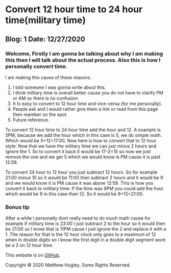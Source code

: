 # **Convert 12 hour time to 24 hour time(military time)**

## Blog: 1 Date: 12/27/2020

### Welcome, Firstly I am gonna be talking about why I am making this then I will talk about the actual process. Also this is how I personally convert time.

I am making this cause of these reasons.
1. I told someone I was gonna write about this.
2. I think military time is overall better cause you do not have to clarify PM or AM so there is no confusion.
3. It Is easy to convert to 12 hour time and vice-versa (for me personally).
4. People ask and I would rather give them a link or read from this page then reamber on the spot.
5. Future reference.

To convert 12 hour time to 24 hour time add the hour and 12.
A example is 5PM, because we add the hour which in this case is 5, we do simple math.
Which would be 5+12=17:00.
Now here is how to convert that to 12 hour style:
Now that we have the military time we can just minus 2 hours and ignore the 1.
So to convert it back it would be 17-2=15 so now we just remove the one and we get 5 which we would know is PM cause it is past 12:59.

To convert 24 hour to 12 hour you just subtract 12 hours.
So for example 21:00 minus 10 so it would be 11:00 then subtract 2 hours and it would be 9 and we would know it is PM cause it was above 12:59.
This is how you convert it back to military time:
If the time was 9PM you could add the hour which would be 9 in this case then 12.
So it would be 9+12=21:00.

### Bonus tip

After a while I personally dont really need to do much math cause for example if military time is 23:00
I just subtract 2 to the hour so it would then be 21:00 so I know that is 11PM cause I just ignore the 2 and replace it with a 1.
The reason for that is the 12 hour clock only goes to a maximum of 12 when in double digits so I know the first digit in a double digit segment wont be a 2 on 12 hour time.

This website is on [GitHub](https://github.com/mhmatthewhugley/website-mh-01).

Copyright © 2020 Matthew Hugley. Some Rights Reserved.
